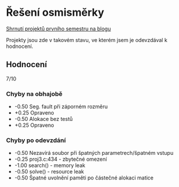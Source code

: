# Řešení osmisměrky
[Shrnutí projektů prvního semestru na blogu](http://subjective.cz/464-projekty-prvniho-semestru/)

Projekty jsou zde v takovém stavu, ve kterém jsem je odevzdával k hodnocení.

## Hodnocení

7/10

### Chyby na obhajobě

 * -0.50 Seg. fault při záporném rozměru
 * +0.25 Opraveno
 * -0.50 Alokace bez testů
 * +0.25 Opraveno

### Chyby po odevzdání

 * -0.50 Nezavírá soubor při špatných parametrech/špatném vstupu
 * -0.25 proj3.c:434 - zbytečné omezení
 * -1.00 search() - memory leak
 * -0.50 solve() - resource leak
 * -0.50 Špatné uvolnění paměti po částečné alokaci matice
